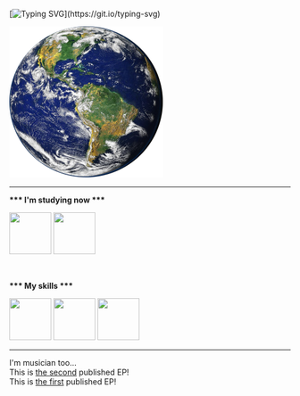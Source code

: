 
[![Typing SVG](https://readme-typing-svg.demolab.com?font=Fira+Code&pause=1000&color=1E8027&background=08310600&random=false&width=435&lines=I'm+Cl%C3%A1udio+Caldas+from+Brazil!)](https://git.io/typing-svg)

<img src="https://github.com/Claudio-Caldas/firstExercise/blob/main/img/earth-320.png"/>


<div style="display: inline">
<!-- <p><a href="https://claudio-caldas.github.io/Portfolio/" target="_blank"><strong>My portfolio</strong></a> - For while, only in brazilian portuguese.</p> -->
<hr>
  <p><strong>*** I'm studying now ***</strong></p> 
   <img  width='75' height='75' src="https://cdn.jsdelivr.net/gh/devicons/devicon@latest/icons/javascript/javascript-plain.svg" />
  <img width='75' height='75' src="https://img.icons8.com/?size=100&id=bzf0DqjXFHIW&format=png&color=000000" /> 
  
  <br><p><strong>*** My skills ***</strong></p> 
  <img width='75' height='75' src="https://cdn.jsdelivr.net/gh/devicons/devicon@latest/icons/html5/html5-original-wordmark.svg" />
  <img width='75' height='75' src="https://cdn.jsdelivr.net/gh/devicons/devicon@latest/icons/css3/css3-original-wordmark.svg" />
  <img width='75' height='75' src="https://cdn.jsdelivr.net/gh/devicons/devicon@latest/icons/gimp/gimp-original-wordmark.svg" />          
</div>

<hr>


<p>I'm musician too... <br>
  This is <a href="https://soundcloud.com/claudio-caldas/sets/between-imagination-and-reality?utm_source=clipboard&utm_medium=text&utm_campaign=social_sharing" target="_blank"> the  second</a> published EP! <br>
  This is <a href="https://soundcloud.com/claudio-caldas/sets/estudio-imid-volume-11" >the first</a> published EP! 
</p>

<!---
Claudio-Caldas/Claudio-Caldas is a ✨ special ✨ repository because its `README.md` (this file) appears on your GitHub profile.
You can click the Preview link to take a look at your changes.
--->
